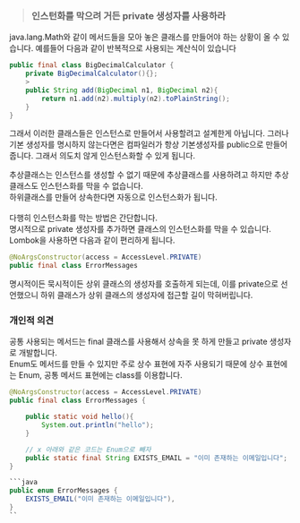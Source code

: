 >### 인스턴화를 막으려 거든 private 생성자를 사용하라
java.lang.Math와 같이 메서드들을 모아 놓은 클래스를 만들어야 하는 상황이 올 수 있습니다. 예를들어 다음과 같이 반복적으로 사용되는 계산식이 있습니다
```java
public final class BigDecimalCalculator {
    private BigDecimalCalculator(){};
    >
    public String add(BigDecimal n1, BigDecimal n2){
        return n1.add(n2).multiply(n2).toPlainString();
    }
}
```

그래서 이러한 클래스들은 인스턴스로 만들어서 사용할려고 설계한게 아닙니다.
그러나 기본 생성자를 명시하지 않는다면은 컴파일러가 항상 기본생성자를 public으로 만들어 줍니다. 그래서 의도치 않게 인스턴스화할 수 있게 됩니다.

추상클래스는 인스턴스를 생성할 수 없기 때문에 추상클래스를 사용하려고 하지만 추상클래스도 인스턴스화를 막을 수 없습니다. <br>
하위클래스를 만들어 상속한다면 자동으로 인스턴스화가 됩니다. <br>
<br>
다행히 인스턴스화를 막는 방법은 간단합니다.<br>
명시적으로 private 생성자를 추가하면 클래스의 인스턴스화를 막을 수 있습니다. <br>
Lombok을 사용하면 다음과 같이 편리하게 됩니다.
```java
@NoArgsConstructor(access = AccessLevel.PRIVATE)
public final class ErrorMessages
```
명시적이든 묵시적이든 상위 클래스의 생성자를 호출하게 되는데, 이를 private으로 선언했으니 하위 클래스가 상위 클래스의 생성자에 접근할 길이 막혀버립니다. <br>




### 개인적 의견
공통 사용되는 메서드는 final 클래스를 사용해서 상속을 못 하게 만들고 private 생성자로 개발합니다. <br>
Enum도 메서드를 만들 수 있지만 주로 상수 표현에 자주 사용되기 때문에 상수 표현에는 Enum, 공통 메서드 표현에는 class를 이용합니다.

```java
@NoArgsConstructor(access = AccessLevel.PRIVATE)
public final class ErrorMessages {

    public static void hello(){
        System.out.println("hello");
    }

    // x 아래와 같은 코드는 Enum으로 빼자
    public static final String EXISTS_EMAIL = "이미 존재하는 이메일입니다";
}

```java
public enum ErrorMessages {
    EXISTS_EMAIL("이미 존재하는 이메일입니다"),
}
``
